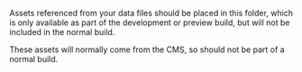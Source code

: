 Assets referenced from your data files should be placed in this folder, which is only
available as part of the development or preview build, but will not be included in the
normal build.

These assets will normally come from the CMS, so should not be part of a normal build.
